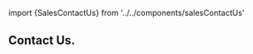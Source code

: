 
import {SalesContactUs} from '../../components/salesContactUs'

<Hero slots="heading" variant="fullwidth" theme="dark"  customLayout className="faqHerobgImage Hero-Banner" />

## Contact Us.

<SalesContactUs/>